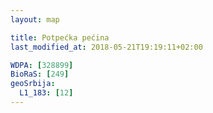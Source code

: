 ```yaml
---
layout: map

title: Potpećka pećina
last_modified_at: 2018-05-21T19:19:11+02:00

WDPA: [328899]
BioRaS: [249]
geoSrbija:
  L1_183: [12]
---
```

